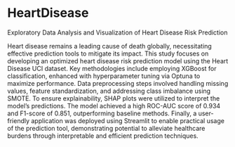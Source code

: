# HeartDisease
Exploratory Data Analysis and Visualization of Heart Disease Risk Prediction

Heart disease remains a leading cause of death globally, necessitating effective prediction tools to mitigate its impact. This study focuses on developing an optimized heart disease risk prediction model using the Heart Disease UCI dataset. Key methodologies include employing XGBoost for classification, enhanced with hyperparameter tuning via Optuna to maximize performance. Data preprocessing steps involved handling missing values, feature standardization, and addressing class imbalance using SMOTE. To ensure explainability, SHAP plots were utilized to interpret the model’s predictions. The model achieved a high ROC-AUC score of 0.934 and F1-score of 0.851, outperforming baseline methods. Finally, a user-friendly application was deployed using Streamlit to enable practical usage of the prediction tool, demonstrating potential to alleviate healthcare burdens through interpretable and efficient prediction techniques.
